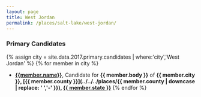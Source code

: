 ```yaml
---
layout: page
title: West Jordan
permalink: /places/salt-lake/west-jordan/
---
```


### Primary Candidates
{% assign city = site.data.2017.primary.candidates | where:'city','West Jordan' %}
{% for member in city  %}
- <strong>[{{member.name}}](../../../people/{{member.id}})</strong>, Candidate for <strong>{{ member.body }}</strong> of <strong>{{ member.city }}, [{{ member.county }}](../../../places/{{ member.county | downcase | replace: ' ','-' }}), [{{ member.state }}](../../../places)</strong>
{% endfor %}
